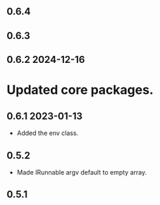 ## 0.6.4

## 0.6.3

## 0.6.2 2024-12-16
# Updated core packages.

## 0.6.1 2023-01-13
* Added the env class.

## 0.5.2
* Made IRunnable argv default to empty array.

## 0.5.1
